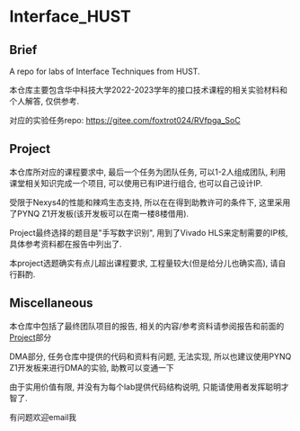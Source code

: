 # Interface_HUST

## Brief

A repo for labs of Interface Techniques from HUST.

本仓库主要包含华中科技大学2022-2023学年的接口技术课程的相关实验材料和个人解答, 仅供参考.

对应的实验任务repo: https://gitee.com/foxtrot024/RVfpga_SoC

## Project

本仓库所对应的课程要求中, 最后一个任务为团队任务, 可以1-2人组成团队, 利用课堂相关知识完成一个项目, 可以使用已有IP进行组合, 也可以自己设计IP.

受限于Nexys4的性能和辣鸡生态支持, 所以在在得到助教许可的条件下, 这里采用了PYNQ Z1开发板(该开发板可以在南一楼8楼借用).

Project最终选择的题目是"手写数字识别", 用到了Vivado HLS来定制需要的IP核, 具体参考资料都在报告中列出了.

本project选题确实有点儿超出课程要求, 工程量较大(但是给分儿也确实高), 请自行斟酌.



## Miscellaneous

本仓库中包括了最终团队项目的报告, 相关的内容/参考资料请参阅报告和前面的[Project](##Project)部分

DMA部分, 任务仓库中提供的代码和资料有问题, 无法实现, 所以也建议使用PYNQ Z1开发板来进行DMA的实验, 助教可以变通一下

由于实用价值有限, 并没有为每个lab提供代码结构说明, 只能请使用者发挥聪明才智了.

有问题欢迎email我


